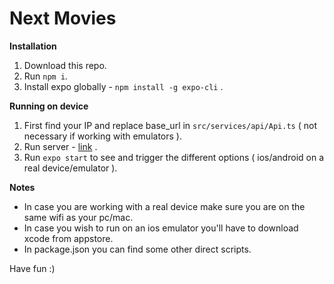# Next Movies

****Installation****

1. Download this repo.
2. Run `npm i`.
3. Install expo globally - `npm install -g expo-cli` .

****Running on device****

1. First find your IP and replace base_url in `src/services/api/Api.ts` ( not necessary if working with emulators ).
2. Run server - [link](https://github.com/next-insurance/next-test#usage) .
3. Run `expo start` to see and trigger the different options ( ios/android on a real device/emulator ).

****Notes****

 * In case you are working with a real device make sure you are on the same wifi as your pc/mac.
 * In case you wish to run on an ios emulator you'll have to download xcode from appstore.
 * In package.json you can find some other direct scripts. 
 
 
 Have fun :)  



